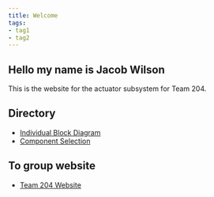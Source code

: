 ```yaml
---
title: Welcome
tags:
- tag1
- tag2
---
```


## Hello my name is Jacob Wilson

This is the website for the actuator subsystem for Team 204. 

## Directory

- [Individual Block Diagram](IndividualBlockDiagram/index.md)
- [Component Selection](ComponentSelection/index.md)

## To group website

- [Team 204 Website](https://asu-egr314-2025-s-204.github.io/)